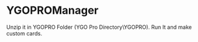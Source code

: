 # YGOPROManager
Unzip it in YGOPRO Folder (YGO Pro Directory\YGOPRO). Run It and make custom cards.

